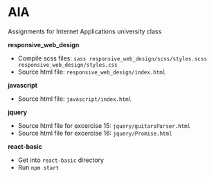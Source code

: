# AIA
Assignments for Internet Applications university class

**responsive_web_design**
* Compile scss files:   `sass responsive_web_design/scss/styles.scss responsive_web_design/styles.css`
* Source html file: `responsive_web_design/index.html`

**javascript**
* Source html file: `javascript/index.html`

**jquery**
* Source html file for excercise 15: `jquery/guitarsParser.html`
* Source html file for excercise 16: `jquery/Promise.html`

**react-basic**
* Get into `react-basic` directory
* Run `npm start`